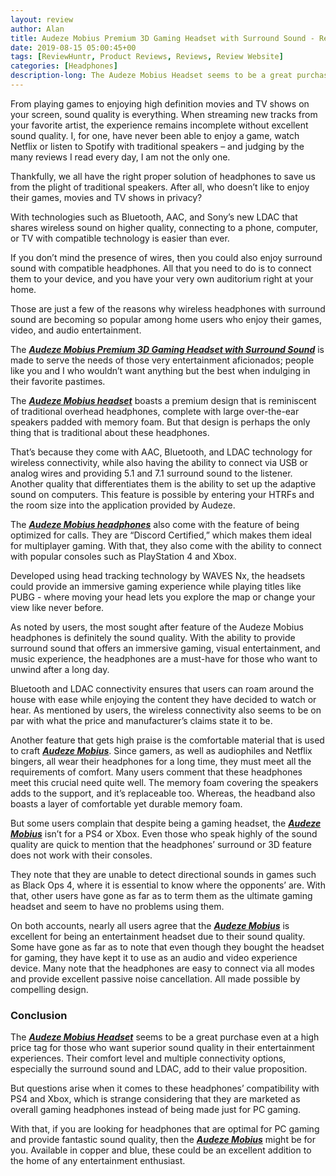 ```yaml
---
layout: review
author: Alan
title: Audeze Mobius Premium 3D Gaming Headset with Surround Sound - Review
date: 2019-08-15 05:00:45+00
tags: [ReviewHuntr, Product Reviews, Reviews, Review Website]
categories: [Headphones]
description-long: The Audeze Mobius Headset seems to be a great purchase even at a high price tag for those who want superior sound quality in their entertainment experiences. Their comfort level and multiple connectivity options, especially the surround sound and LDAC, add to their value proposition. But questions arise when it comes to these headphones’ compatibility with PS4 and Xbox, which is strange considering that they are marketed as overall gaming headphones instead of being made just for PC gaming. With that, if you are looking for headphones that are optimal for PC gaming and provide fantastic sound quality, then the Audeze Mobius might be for you. Available in copper and blue, these could be an excellent addition to the home of any entertainment enthusiast.
---
```


From playing games to enjoying high definition movies and TV shows on your screen, sound quality is everything. When streaming new tracks from your favorite artist, the experience remains incomplete without excellent sound quality. I, for one, have never been able to enjoy a game, watch Netflix or listen to Spotify with traditional speakers – and judging by the many reviews I read every day, I am not the only one.
 
Thankfully, we all have the right proper solution of headphones to save us from the plight of traditional speakers. After all, who doesn’t like to enjoy their games, movies and TV shows in privacy?

With technologies such as Bluetooth, AAC, and Sony’s new LDAC that shares wireless sound on higher quality, connecting to a phone, computer, or TV with compatible technology is easier than ever.
 
If you don’t mind the presence of wires, then you could also enjoy surround sound with compatible headphones. All that you need to do is to connect them to your device, and you have your very own auditorium right at your home.
 
Those are just a few of the reasons why wireless headphones with surround sound are becoming so popular among home users who enjoy their games, video, and audio entertainment.
 
The [***Audeze Mobius Premium 3D Gaming Headset with Surround Sound***](https://www.amazon.com/Audeze-Immersive-Cinematic-Headphones-Bluetooth/dp/B07BDQZ52Z/ref=sr_1_10?keywords=high+end+headphones&tag=reviewhuntr-20) is made to serve the needs of those very entertainment aficionados; people like you and I who wouldn’t want anything but the best when indulging in their favorite pastimes.
 
The [***Audeze Mobius headset***](https://www.amazon.com/Audeze-Immersive-Cinematic-Headphones-Bluetooth/dp/B07BDQZ52Z/ref=sr_1_10?keywords=high+end+headphones&tag=reviewhuntr-20) boasts a premium design that is reminiscent of traditional overhead headphones, complete with large over-the-ear speakers padded with memory foam. But that design is perhaps the only thing that is traditional about these headphones.
 
That’s because they come with AAC, Bluetooth, and LDAC technology for wireless connectivity, while also having the ability to connect via USB or analog wires and providing 5.1 and 7.1 surround sound to the listener. Another quality that differentiates them is the ability to set up the adaptive sound on computers. This feature is possible by entering your HTRFs and the room size into the application provided by Audeze.
 
The [***Audeze Mobius headphones***](https://www.amazon.com/Audeze-Immersive-Cinematic-Headphones-Bluetooth/dp/B07BDQZ52Z/ref=sr_1_10?keywords=high+end+headphones&tag=reviewhuntr-20) also come with the feature of being optimized for calls. They are “Discord Certified,” which makes them ideal for multiplayer gaming. With that, they also come with the ability to connect with popular consoles such as PlayStation 4 and Xbox.
 
Developed using head tracking technology by WAVES Nx, the headsets could provide an immersive gaming experience while playing titles like PUBG - where moving your head lets you explore the map or change your view like never before.
 
As noted by users, the most sought after feature of the Audeze Mobius headphones is definitely the sound quality. With the ability to provide surround sound that offers an immersive gaming, visual entertainment, and music experience, the headphones are a must-have for those who want to unwind after a long day.
 
Bluetooth and LDAC connectivity ensures that users can roam around the house with ease while enjoying the content they have decided to watch or hear. As mentioned by users, the wireless connectivity also seems to be on par with what the price and manufacturer’s claims state it to be.
 
Another feature that gets high praise is the comfortable material that is used to craft [***Audeze Mobius***](https://www.amazon.com/Audeze-Immersive-Cinematic-Headphones-Bluetooth/dp/B07BDQZ52Z/ref=sr_1_10?keywords=high+end+headphones&tag=reviewhuntr-20). Since gamers, as well as audiophiles and Netflix bingers, all wear their headphones for a long time, they must meet all the requirements of comfort. Many users comment that these headphones meet this crucial need quite well. The memory foam covering the speakers adds to the support, and it’s replaceable too. Whereas, the headband also boasts a layer of comfortable yet durable memory foam.
 
But some users complain that despite being a gaming headset, the [***Audeze Mobius***](https://www.amazon.com/Audeze-Immersive-Cinematic-Headphones-Bluetooth/dp/B07BDQZ52Z/ref=sr_1_10?keywords=high+end+headphones&tag=reviewhuntr-20) isn’t for a PS4 or Xbox. Even those who speak highly of the sound quality are quick to mention that the headphones’ surround or 3D feature does not work with their consoles.

They note that they are unable to detect directional sounds in games such as Black Ops 4, where it is essential to know where the opponents’ are. With that, other users have gone as far as to term them as the ultimate gaming headset and seem to have no problems using them.
 
On both accounts, nearly all users agree that the [***Audeze Mobius***](https://www.amazon.com/Audeze-Immersive-Cinematic-Headphones-Bluetooth/dp/B07BDQZ52Z/ref=sr_1_10?keywords=high+end+headphones&tag=reviewhuntr-20) is excellent for being an entertainment headset due to their sound quality. Some have gone as far as to note that even though they bought the headset for gaming, they have kept it to use as an audio and video experience device. Many note that the headphones are easy to connect via all modes and provide excellent passive noise cancellation. All made possible by compelling design.
 
### Conclusion

The [***Audeze Mobius Headset***](https://www.amazon.com/Audeze-Immersive-Cinematic-Headphones-Bluetooth/dp/B07BDQZ52Z/ref=sr_1_10?keywords=high+end+headphones&tag=reviewhuntr-20) seems to be a great purchase even at a high price tag for those who want superior sound quality in their entertainment experiences. Their comfort level and multiple connectivity options, especially the surround sound and LDAC, add to their value proposition.
 
But questions arise when it comes to these headphones’ compatibility with PS4 and Xbox, which is strange considering that they are marketed as overall gaming headphones instead of being made just for PC gaming.
 
With that, if you are looking for headphones that are optimal for PC gaming and provide fantastic sound quality, then the [***Audeze Mobius***](https://www.amazon.com/Audeze-Immersive-Cinematic-Headphones-Bluetooth/dp/B07BDQZ52Z/ref=sr_1_10?keywords=high+end+headphones&tag=reviewhuntr-20) might be for you. Available in copper and blue, these could be an excellent addition to the home of any entertainment enthusiast.
